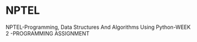 # NPTEL
NPTEL-Programming, Data Structures And Algorithms Using Python-WEEK 2 -PROGRAMMING ASSIGNMENT

